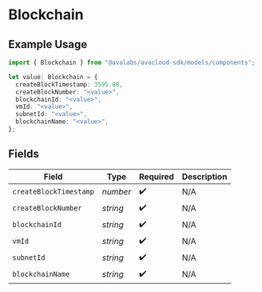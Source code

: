 # Blockchain

## Example Usage

```typescript
import { Blockchain } from "@avalabs/avacloud-sdk/models/components";

let value: Blockchain = {
  createBlockTimestamp: 3595.08,
  createBlockNumber: "<value>",
  blockchainId: "<value>",
  vmId: "<value>",
  subnetId: "<value>",
  blockchainName: "<value>",
};
```

## Fields

| Field                  | Type                   | Required               | Description            |
| ---------------------- | ---------------------- | ---------------------- | ---------------------- |
| `createBlockTimestamp` | *number*               | :heavy_check_mark:     | N/A                    |
| `createBlockNumber`    | *string*               | :heavy_check_mark:     | N/A                    |
| `blockchainId`         | *string*               | :heavy_check_mark:     | N/A                    |
| `vmId`                 | *string*               | :heavy_check_mark:     | N/A                    |
| `subnetId`             | *string*               | :heavy_check_mark:     | N/A                    |
| `blockchainName`       | *string*               | :heavy_check_mark:     | N/A                    |